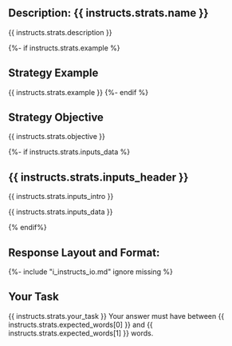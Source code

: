 ## Description: {{ instructs.strats.name }}
{{ instructs.strats.description }}

{%- if instructs.strats.example %}
## Strategy Example
{{ instructs.strats.example }}
{%- endif %}

## Strategy Objective
{{ instructs.strats.objective }}

{%- if instructs.strats.inputs_data %}
## {{ instructs.strats.inputs_header }}
{{ instructs.strats.inputs_intro }}
<!-- <{{ instructs.strats.inputs_tag }}> -->
{{ instructs.strats.inputs_data }}
<!-- </{{ instructs.strats.inputs_tag }}> -->
{% endif%}

## Response Layout and Format:
{%- include "i_instructs_io.md" ignore missing %}

## Your Task
{{ instructs.strats.your_task }}
Your answer must have between {{ instructs.strats.expected_words[0] }} and {{ instructs.strats.expected_words[1] }} words.
